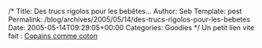 /*
 Title: Des trucs rigolos pour les bebêtes&#8230;
 Author: Seb
 Template: post
 Permalink: /blog/archives/2005/05/14/des-trucs-rigolos-pour-les-bebetes
 Date: 2005-05-14T09:29:05+00:00
 Categories: Goodies
*/
Un petit lien vite fait : [Copains comme coton][1]

 [1]: http://www.copaincommecoton.com/boutique/index.cfm